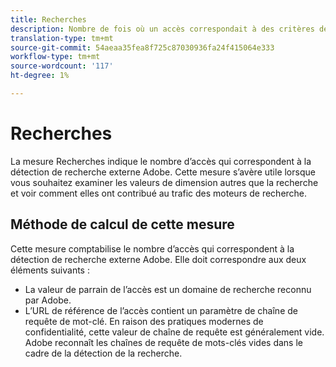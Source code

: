 ```yaml
---
title: Recherches
description: Nombre de fois où un accès correspondait à des critères de recherche externe.
translation-type: tm+mt
source-git-commit: 54aeaa35fea8f725c87030936fa24f415064e333
workflow-type: tm+mt
source-wordcount: '117'
ht-degree: 1%

---
```



# Recherches

La mesure Recherches indique le nombre d’accès qui correspondent à la détection de recherche externe Adobe. Cette mesure s’avère utile lorsque vous souhaitez examiner les valeurs de dimension autres que la recherche et voir comment elles ont contribué au trafic des moteurs de recherche.

## Méthode de calcul de cette mesure

Cette mesure comptabilise le nombre d’accès qui correspondent à la détection de recherche externe Adobe. Elle doit correspondre aux deux éléments suivants :

* La valeur de parrain de l’accès est un domaine de recherche reconnu par Adobe.
* L’URL de référence de l’accès contient un paramètre de chaîne de requête de mot-clé. En raison des pratiques modernes de confidentialité, cette valeur de chaîne de requête est généralement vide. Adobe reconnaît les chaînes de requête de mots-clés vides dans le cadre de la détection de la recherche.
